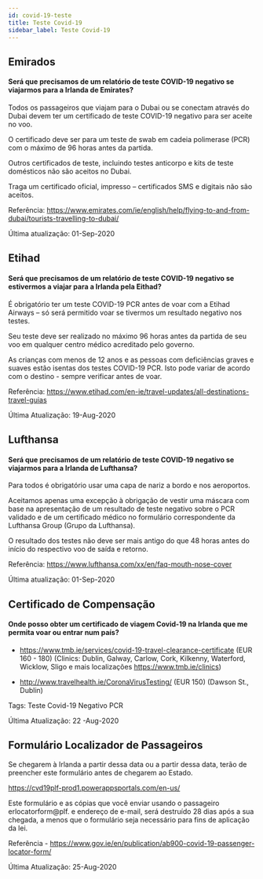 ```yaml
---
id: covid-19-teste
title: Teste Covid-19
sidebar_label: Teste Covid-19
---
```


## Emirados

#### **Será que precisamos de um relatório de teste COVID-19 negativo se viajarmos para a Irlanda de Emirates?**

Todos os passageiros que viajam para o Dubai ou se conectam através do Dubai devem ter um certificado de teste COVID-19 negativo para ser aceite no voo.

O certificado deve ser para um teste de swab em cadeia polimerase (PCR) com o máximo de 96 horas antes da partida.

Outros certificados de teste, incluindo testes anticorpo e kits de teste domésticos não são aceitos no Dubai.

Traga um certificado oficial, impresso – certificados SMS e digitais não são aceitos.

Referência: https://www.emirates.com/ie/english/help/flying-to-and-from-dubai/tourists-travelling-to-dubai/

Última atualização: 01-Sep-2020

## Etihad

#### **Será que precisamos de um relatório de teste COVID-19 negativo se estivermos a viajar para a Irlanda pela Eithad?**

É obrigatório ter um teste COVID-19 PCR antes de voar com a Etihad Airways – só será permitido voar se tivermos um resultado negativo nos testes.

Seu teste deve ser realizado no máximo 96 horas antes da partida de seu voo em qualquer centro médico acreditado pelo governo.

As crianças com menos de 12 anos e as pessoas com deficiências graves e suaves estão isentas dos testes COVID-19 PCR. Isto pode variar de acordo com o destino - sempre verificar antes de voar.

Referência: https://www.etihad.com/en-ie/travel-updates/all-destinations-travel-guias

Última Atualização: 19-Aug-2020

## Lufthansa

#### **Será que precisamos de um relatório de teste COVID-19 negativo se viajarmos para a Irlanda de Lufthansa?**

Para todos é obrigatório usar uma capa de nariz a bordo e nos aeroportos.

Aceitamos apenas uma excepção à obrigação de vestir uma máscara com base na apresentação de um resultado de teste negativo sobre o PCR validado e de um certificado médico no formulário correspondente da Lufthansa Group (Grupo da Lufthansa).

O resultado dos testes não deve ser mais antigo do que 48 horas antes do início do respectivo voo de saída e retorno.

Referência: https://www.lufthansa.com/xx/en/faq-mouth-nose-cover

Última atualização: 01-Sep-2020

## Certificado de Compensação

#### Onde posso obter um certificado de viagem Covid-19 na Irlanda que me permita voar ou entrar num país?

* https://www.tmb.ie/services/covid-19-travel-clearance-certificate (EUR 160 - 180) (Clinics: Dublin, Galway, Carlow, Cork, Kilkenny, Waterford, Wicklow, Sligo e mais localizações https://www.tmb.ie/clinics)

* http://www.travelhealth.ie/CoronaVirusTesting/ (EUR 150) (Dawson St., Dublin)

Tags: Teste Covid-19 Negativo PCR

Última Atualização: 22 -Aug-2020

## Formulário Localizador de Passageiros

Se chegarem à Irlanda a partir dessa data ou a partir dessa data, terão de preencher este formulário antes de chegarem ao Estado.

https://cvd19plf-prod1.powerappsportals.com/en-us/

Este formulário e as cópias que você enviar usando o passageiro erlocatorform@plf. e endereço de e-mail, será destruído 28 dias após a sua chegada, a menos que o formulário seja necessário para fins de aplicação da lei.

Referência - https://www.gov.ie/en/publication/ab900-covid-19-passenger-locator-form/

Última Atualização: 25-Aug-2020
